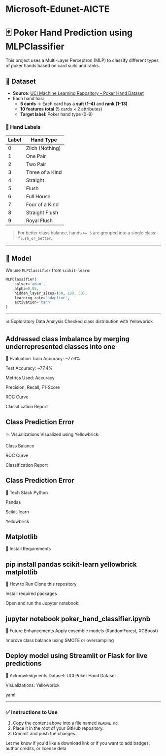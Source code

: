 # Microsoft-Edunet-AICTE

# 🃏 Poker Hand Prediction using MLPClassifier

This project uses a Multi-Layer Perceptron (MLP) to classify different types of poker hands based on card suits and ranks.

## 📁 Dataset

- **Source**: [UCI Machine Learning Repository – Poker Hand Dataset](https://archive.ics.uci.edu/ml/datasets/Poker+Hand)
- Each hand has:
  - **5 cards** → Each card has a **suit (1–4)** and **rank (1–13)**
  - **10 features total** (5 cards × 2 attributes)
  - **Target label**: Poker hand type (0–9)

### 🎯 Hand Labels

| Label | Hand Type          |
|-------|--------------------|
| 0     | Zilch (Nothing)    |
| 1     | One Pair           |
| 2     | Two Pair           |
| 3     | Three of a Kind    |
| 4     | Straight           |
| 5     | Flush              |
| 6     | Full House         |
| 7     | Four of a Kind     |
| 8     | Straight Flush     |
| 9     | Royal Flush        |

> For better class balance, hands `>= 5` are grouped into a single class: `flush_or_better`.

---

## 🧠 Model

We use `MLPClassifier` from `scikit-learn`:

```python
MLPClassifier(
    solver='adam',
    alpha=0.05,
    hidden_layer_sizes=(50, 100, 50),
    learning_rate='adaptive',
    activation='tanh'
)
```
---

📊 Exploratory Data Analysis
Checked class distribution with Yellowbrick

Addressed class imbalance by merging underrepresented classes into one
---

🧪 Evaluation
Train Accuracy: ~77.6%

Test Accuracy: ~77.4%

Metrics Used:
Accuracy

Precision, Recall, F1-Score

ROC Curve

Classification Report

Class Prediction Error
---

📉 Visualizations
Visualized using Yellowbrick:

Class Balance

ROC Curve

Classification Report

Class Prediction Error
---

🧰 Tech Stack
Python

Pandas

Scikit-learn

Yellowbrick

Matplotlib
---

🔧 Install Requirements

pip install pandas scikit-learn yellowbrick matplotlib
---
🚀 How to Run
Clone this repository

Install required packages

Open and run the Jupyter notebook:

jupyter notebook poker_hand_classifier.ipynb
---

📌 Future Enhancements
Apply ensemble models (RandomForest, XGBoost)

Improve class balance using SMOTE or oversampling

Deploy model using Streamlit or Flask for live predictions
---

🙏 Acknowledgments
Dataset: UCI Poker Hand Dataset

Visualizations: Yellowbrick

yaml


---

### ✅ Instructions to Use

1. Copy the content above into a file named `README.md`.
2. Place it in the root of your GitHub repository.
3. Commit and push the changes.

Let me know if you'd like a download link or if you want to add badges, author credits, or license deta
